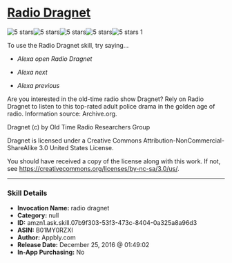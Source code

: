 # [Radio Dragnet](http://alexa.amazon.com/#skills/amzn1.ask.skill.07b9f303-53f3-473c-8404-0a325a8a96d3)
![5 stars](../../images/ic_star_black_18dp_1x.png)![5 stars](../../images/ic_star_black_18dp_1x.png)![5 stars](../../images/ic_star_black_18dp_1x.png)![5 stars](../../images/ic_star_black_18dp_1x.png)![5 stars](../../images/ic_star_black_18dp_1x.png) 1

To use the Radio Dragnet skill, try saying...

* *Alexa open Radio Dragnet*

* *Alexa next*

* *Alexa previous*

Are you interested in the old-time radio show Dragnet? Rely on Radio Dragnet to listen to this top-rated adult police drama in the golden age of radio. Information source: Archive.org.

Dragnet (c) by Old Time Radio Researchers Group

Dragnet is licensed under a
Creative Commons Attribution-NonCommercial-ShareAlike 3.0 United States License.

You should have received a copy of the license along with this work. If not, see <https://creativecommons.org/licenses/by-nc-sa/3.0/us/>.

***

### Skill Details

* **Invocation Name:** radio dragnet
* **Category:** null
* **ID:** amzn1.ask.skill.07b9f303-53f3-473c-8404-0a325a8a96d3
* **ASIN:** B01MY0RZXI
* **Author:** Appbly.com
* **Release Date:** December 25, 2016 @ 01:49:02
* **In-App Purchasing:** No
